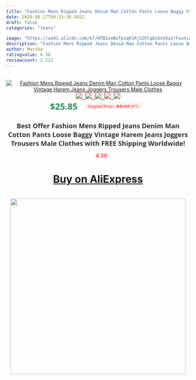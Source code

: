 ```yaml
---
title: "Fashion Mens Ripped Jeans Denim Man Cotton Pants Loose Baggy Vintage Harem Jeans Joggers Trousers Male Clothes"
date: 2020-08-17T09:33:36.892Z
draft: false
categories: "Jeans"

image: "https://ae01.alicdn.com/kf/HTB1veNxTpzqK1RjSZFCq6zbxVXaz/Fashion-Mens-Ripped-Jeans-Denim-Man-Cotton-Pants-Loose-Baggy-Vintage-Harem-Jeans-Joggers-Trousers-Male.jpg"
description: "Fashion Mens Ripped Jeans Denim Man Cotton Pants Loose Baggy Vintage Harem Jeans Joggers Trousers Male Clothes"
author: Marsha
ratingvalue: 4.30
reviewcount: 2.222
---
```

<br>
<div style="text-align: center;">
<a href="https://s.click.aliexpress.com/e/_AM9vlT" target="_blank" rel="nofollow noopener noreferrer"><img alt="Fashion Mens Ripped Jeans Denim Man Cotton Pants Loose Baggy Vintage Harem Jeans Joggers Trousers Male Clothes" class="magnifier-image" src="https://ae01.alicdn.com/kf/HTB1veNxTpzqK1RjSZFCq6zbxVXaz/Fashion-Mens-Ripped-Jeans-Denim-Man-Cotton-Pants-Loose-Baggy-Vintage-Harem-Jeans-Joggers-Trousers-Male.jpg_640x640.jpg">
<br>
<img style="border:1px solid salmon" src="https://ae01.alicdn.com/kf/HTB1veNxTpzqK1RjSZFCq6zbxVXaz/Fashion-Mens-Ripped-Jeans-Denim-Man-Cotton-Pants-Loose-Baggy-Vintage-Harem-Jeans-Joggers-Trousers-Male.jpg_120x120.jpg">&nbsp;&nbsp;<img style="border:1px solid salmon" src="https://ae01.alicdn.com/kf/HTB1SxxmTwDqK1RjSZSyq6yxEVXao/Fashion-Mens-Ripped-Jeans-Denim-Man-Cotton-Pants-Loose-Baggy-Vintage-Harem-Jeans-Joggers-Trousers-Male.jpg_120x120.jpg">&nbsp;&nbsp;<img style="border:1px solid salmon" src="https://ae01.alicdn.com/kf/HTB1V4xmTwDqK1RjSZSyq6yxEVXaX/Fashion-Mens-Ripped-Jeans-Denim-Man-Cotton-Pants-Loose-Baggy-Vintage-Harem-Jeans-Joggers-Trousers-Male.jpg_120x120.jpg">&nbsp;&nbsp;<img style="border:1px solid salmon" src="https://ae01.alicdn.com/kf/HTB1hdBqTr2pK1RjSZFsq6yNlXXaD/Fashion-Mens-Ripped-Jeans-Denim-Man-Cotton-Pants-Loose-Baggy-Vintage-Harem-Jeans-Joggers-Trousers-Male.jpg_120x120.jpg">&nbsp;&nbsp;<img style="border:1px solid salmon" src="https://ae01.alicdn.com/kf/HTB1y7BzTpzqK1RjSZFvq6AB7VXaS/Fashion-Mens-Ripped-Jeans-Denim-Man-Cotton-Pants-Loose-Baggy-Vintage-Harem-Jeans-Joggers-Trousers-Male.jpg_120x120.jpg"></a></div><br0>
<div style="text-align: center;"><span style="background-color: white; border: 0px; box-sizing: border-box; color: seagreen; display: inline-block; font-family: &quot;open sans&quot; , &quot;arial&quot; , &quot;helvetica&quot; , sans-serif , &quot;heiti&quot;; font-size: 24px; font-stretch: inherit; font-weight: 700; line-height: inherit; margin: 0px 10px 0px 0px; padding: 0px; vertical-align: middle;">$25.85 </span>
<span style="background: rgb(255 , 241 , 241); border-radius: 3px; border: 0px; box-sizing: border-box; color: #ff4747; display: inline-block; font-family: inherit; font-size: 12px; font-stretch: inherit; font-style: inherit; font-variant: inherit; font-weight: 600; line-height: inherit; margin: 0px; padding: 2px 5px; transform: scale(0.9); vertical-align: middle;">Original Price : <b style="text-decoration: line-through;">$41.03 </b> 37%&nbsp;&nbsp;</span></div>
<h1 style="color: #333333; display: inline-block; font-family: &quot;open sans&quot; , &quot;arial&quot; , &quot;helvetica&quot; , sans-serif , &quot;heiti&quot;; font-size: 18px; font-stretch: inherit; font-weight: 700; text-align: center;">Best Offer Fashion Mens Ripped Jeans Denim Man Cotton Pants Loose Baggy Vintage Harem Jeans Joggers Trousers Male Clothes with FREE Shipping Worldwide!</h1>
<div style="color: #ff4747; text-align: center;">
<img src="https://4.bp.blogspot.com/-M0ZcTcb-5uY/XleCXlxnR4I/AAAAAAAAAEc/OrjgMkXV1oMQFaCRZj5HQwOCBcu3w1FegCPcBGAYYCw/s1600/star.png" style="height: 15px;">&nbsp;<b>4.30</b></div>
<div class="button_cont" align="center"><a class="buynow_a" href="https://s.click.aliexpress.com/e/_AM9vlT" target="_blank" rel="nofollow noopener noreferrer"><H1>Buy on AliExpress</H1></a></div><br>
<div class="separator" style="clear: both; text-align: center;">
<img src="https://lh3.googleusercontent.com/-pTy5HemUv9M/XlePHvY0dAI/AAAAAAAAAE4/0nX5iRUoIWY8eMW9Dpxeirr157OZliDIgCLcBGAsYHQ/s1600/badge.gif" width="480">
</div>
